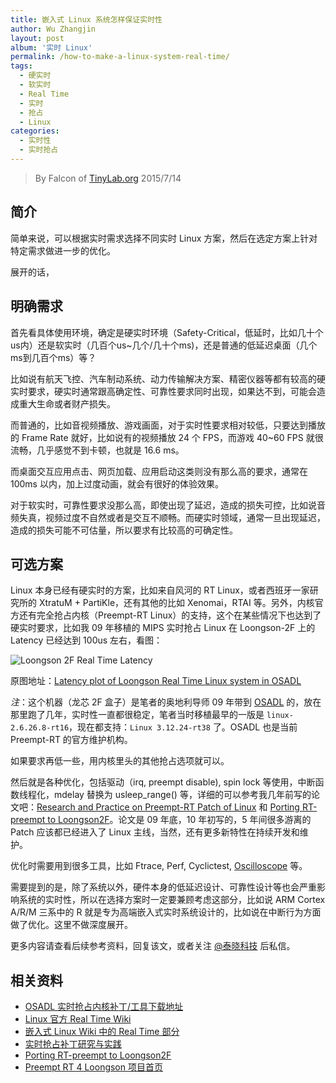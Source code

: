 ```yaml
---
title: 嵌入式 Linux 系统怎样保证实时性
author: Wu Zhangjin
layout: post
album: '实时 Linux'
permalink: /how-to-make-a-linux-system-real-time/
tags:
  - 硬实时
  - 软实时
  - Real Time
  - 实时
  - 抢占
  - Linux
categories:
  - 实时性
  - 实时抢占
---
```


> By Falcon of [TinyLab.org][2]
> 2015/7/14


## 简介

简单来说，可以根据实时需求选择不同实时 Linux 方案，然后在选定方案上针对特定需求做进一步的优化。

展开的话，

## 明确需求

首先看具体使用环境，确定是硬实时环境（Safety-Critical，低延时，比如几十个us内）还是软实时（几百个us~几个/几十个ms)，还是普通的低延迟桌面（几个ms到几百个ms）等？

比如说有航天飞控、汽车制动系统、动力传输解决方案、精密仪器等都有较高的硬实时要求，硬实时通常跟高确定性、可靠性要求同时出现，如果达不到，可能会造成重大生命或者财产损失。

而普通的，比如音视频播放、游戏画面，对于实时性要求相对较低，只要达到播放的 Frame Rate 就好，比如说有的视频播放 24 个 FPS，而游戏 40~60 FPS 就很流畅，几乎感觉不到卡顿，也就是 16.6 ms。

而桌面交互应用点击、网页加载、应用启动这类则没有那么高的要求，通常在 100ms 以内，加上过度动画，就会有很好的体验效果。

对于软实时，可靠性要求没那么高，即使出现了延迟，造成的损失可控，比如说音频失真，视频过度不自然或者是交互不顺畅。而硬实时领域，通常一旦出现延迟，造成的损失可能不可估量，所以要求有比较高的可确定性。

## 可选方案

Linux 本身已经有硬实时的方案，比如来自风河的 RT Linux，或者西班牙一家研究所的 XtratuM + PartiKle，还有其他的比如 Xenomai，RTAI 等。另外，内核官方还有完全抢占内核（Preempt-RT Linux）的支持，这个在某些情况下也达到了硬实时要求，比如我 09 年移植的 MIPS 实时抢占 Linux 在 Loongson-2F 上的 Latency 已经达到 100us 左右，看图：

![Loongson 2F Real Time Latency][4]

原图地址：[Latency plot of Loongson Real Time Linux system in OSADL][5]

*注*：这个机器（龙芯 2F 盒子）是笔者的奥地利导师 09 年带到 [OSADL][6] 的，放在那里跑了几年，实时性一直都很稳定，笔者当时移植最早的一版是 `linux-2.6.26.8-rt16`，现在都支持：`Linux 3.12.24-rt38` 了。OSADL 也是当前 Preempt-RT 的官方维护机构。

如果要求再低一些，用内核里头的其他抢占选项就可以。

然后就是各种优化，包括驱动（irq, preempt disable), spin lock 等使用，中断函数线程化，mdelay 替换为 usleep_range() 等，详细的可以参考我几年前写的论文吧：[Research and Practice on Preempt-RT Patch of Linux][7] 和 [Porting RT-preempt to Loongson2F][8]。论文是 09 年底，10 年初写的，5 年间很多游离的 Patch 应该都已经进入了 Linux 主线，当然，还有更多新特性在持续开发和维护。

优化时需要用到很多工具，比如 Ftrace, Perf, Cyclictest, [Oscilloscope][9] 等。

需要提到的是，除了系统以外，硬件本身的低延迟设计、可靠性设计等也会严重影响系统的实时性，所以在选择方案时一定要兼顾考虑这部分，比如说 ARM Cortex A/R/M 三系中的 R 就是专为高端嵌入式实时系统设计的，比如说在中断行为方面做了优化。这里不做深度展开。

更多内容请查看后续参考资料，回复该文，或者关注 [@泰晓科技][10] 后私信。

## 相关资料

  * [OSADL 实时抢占内核补丁/工具下载地址][11]
  * [Linux 官方 Real Time Wiki][12]
  * [嵌入式 Linux Wiki 中的 Real Time 部分][13]
  * [实时抢占补丁研究与实践][7]
  * [Porting RT-preempt to Loongson2F][8]
  * [Preempt RT 4 Loongson 项目首页][14]





 [2]: https://tinylab.org
 [4]: /wp-content/uploads/2015/07/loongson-2f-preempt-rt-latency.gif
 [5]: https://www.osadl.org/Latency-plot-of-system-in-rack-2-slot.qa-latencyplot-r2s4.0.html?latencies=&showno=&slider=159
 [6]: https://www.osadl.org
 [7]: http://www.docin.com/p-170582115.html
 [8]: http://lwn.net/images/conf/rtlws11/papers/proc/p14.pdf
 [9]: /tinydraw/
 [10]: http://weibo.com/tinylaborg
 [11]: https://www.osadl.org/Downloads.downloads.0.html
 [12]: https://rt.wiki.kernel.org/index.php/Main_Page
 [13]: http://www.elinux.org/Real_Time
 [14]: /preempt-rt-4-loongson
